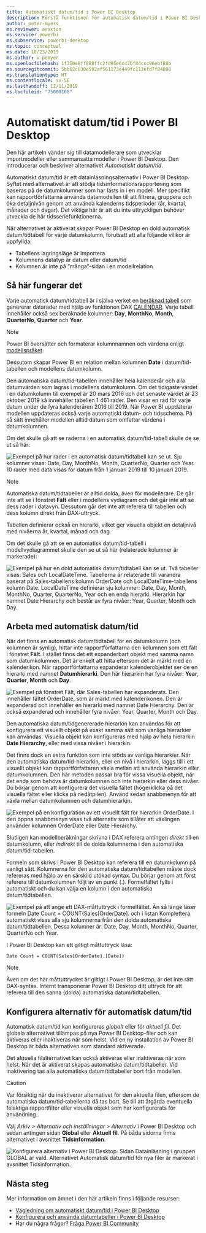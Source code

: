 ```yaml
---
title: Automatiskt datum/tid i Power BI Desktop
description: Förstå funktionen för automatisk datum/tid i Power BI Desktop.
author: peter-myers
ms.reviewer: asaxton
ms.service: powerbi
ms.subservice: powerbi-desktop
ms.topic: conceptual
ms.date: 10/23/2019
ms.author: v-pemyer
ms.openlocfilehash: 1f350e8ff888ffc2fd95e6c47bf84ccc96ebf88b
ms.sourcegitcommit: 5bb62c630e592af561173e449fc113efd7f84808
ms.translationtype: HT
ms.contentlocale: sv-SE
ms.lasthandoff: 12/11/2019
ms.locfileid: "75000168"
---
```

# <a name="auto-datetime-in-power-bi-desktop"></a>Automatiskt datum/tid i Power BI Desktop

Den här artikeln vänder sig till datamodellerare som utvecklar importmodeller eller sammansatta modeller i Power BI Desktop. Den introducerar och beskriver alternativet _Automatiskt datum/tid_.

Automatiskt datum/tid är ett datainläsningsalternativ i Power BI Desktop. Syftet med alternativet är att stödja tidsinformationsrapportering som baseras på de datumkolumner som har lästs in i en modell. Mer specifikt kan rapportförfattarna använda datamodellen till att filtrera, gruppera och öka detaljnivån genom att använda kalenderns tidsperioder (år, kvartal, månader och dagar). Det viktiga här är att du inte uttryckligen behöver utveckla de här tidsseriefunktionerna.

När alternativet är aktiverat skapar Power BI Desktop en dold automatisk datum/tidtabell för varje datumkolumn, förutsatt att alla följande villkor är uppfyllda:

- Tabellens lagringsläge är Importera
- Kolumnens datatyp är datum eller datum/tid
- Kolumnen är inte på ”många”-sidan i en modellrelation

## <a name="how-it-works"></a>Så här fungerar det

Varje automatisk datum/tidtabell är i själva verket en [beräknad tabell](desktop-calculated-tables.md) som genererar datarader med hjälp av funktionen DAX [CALENDAR](/dax/calendar-function-dax). Varje tabell innehåller också sex beräknade kolumner: **Day**, **MonthNo**, **Month**, **QuarterNo**, **Quarter** och **Year**.

> [!NOTE]
> Power BI översätter och formaterar kolumnnamnen och värdena enligt [modellspråket](supported-languages-countries-regions.md#choose-the-language-for-the-model-in-power-bi-desktop).

Dessutom skapar Power BI en relation mellan kolumnen **Date** i datum/tid-tabellen och modellens datumkolumn.

Den automatiska datum/tid-tabellen innehåller hela kalenderår och alla datumvärden som lagras i modellens datumkolumn. Om det tidigaste värdet i en datumkolumn till exempel är 20 mars 2016 och det senaste värdet är 23 oktober 2019 så innehåller tabellen 1 461 rader. Den visar en rad för varje datum under de fyra kalenderåren 2016 till 2019. När Power BI uppdaterar modellen uppdateras också varje automatiskt datum- och tidsschema. På så sätt innehåller modellen alltid datum som omfattar värdena i datumkolumnen.

Om det skulle gå att se raderna i en automatisk datum/tid-tabell skulle de se ut så här:

![Exempel på hur rader i en automatisk datum/tidtabell kan se ut. Sju kolumner visas: Date, Day, MonthNo, Month, QuarterNo, Quarter och Year. 10 rader med data visas för datum från 1 januari 2019 till 10 januari 2019.](media/desktop-auto-date-time/auto-date-time-hidden-table-example-rows.png)

> [!NOTE]
> Automatiska datum/tidtabeller är alltid dolda, även för modellerare. De går inte att se i fönstret **Fält** eller i modellens vydiagram och det går inte att se dess rader i datavyn. Dessutom går det inte att referera till tabellen och dess kolumn direkt från DAX-uttryck.

Tabellen definierar också en hierarki, vilket ger visuella objekt en detaljnivå med nivåerna år, kvartal, månad och dag.

Om det skulle gå att se en automatisk datum/tid-tabell i modellvydiagrammet skulle den se ut så här (relaterade kolumner är markerade):

![Exempel på hur en dold automatisk datum/tidtabell kan se ut. Två tabeller visas: Sales och LocalDateTime. Tabellerna är relaterade till varandra baserat på Sales-tabellens kolumn OrderDate och LocalDateTime-tabellens kolumn Date. LocalDateTime definierar sju kolumner: Date, Day, Month, MonthNo, Quarter, QuarterNo, Year och en enda hierarki. Hierarkin har namnet Date Hierarchy och består av fyra nivåer: Year, Quarter, Month och Day.](media/desktop-auto-date-time/auto-date-time-hidden-table-example-diagram.png)

## <a name="work-with-auto-datetime"></a>Arbeta med automatisk datum/tid

När det finns en automatisk datum/tidtabell för en datumkolumn (och kolumnen är synlig), hittar inte rapportförfattarna den kolumnen som ett fält i fönstret **Fält**. I stället finns det ett expanderbart objekt med samma namn som datumkolumnen. Det är enkelt att hitta eftersom det är märkt med en kalenderikon. När rapportförfattarna expanderar kalenderobjektet ser de en hierarki med namnet **Datumhierarki**. Den här hierarkin har fyra nivåer: **Year**, **Quarter**, **Month** och **Day**.

![Exempel på fönstret Fält, där Sales-tabellen har expanderats. Den innehåller fältet OrderDate, som är märkt med kalenderikonen. Den är expanderad och innehåller en hierarki med namnet Date Hierarchy. Den är också expanderad och innehåller fyra nivåer: Year, Quarter, Month och Day.](media/desktop-auto-date-time/auto-date-time-fields-pane-example.png)

Den automatiska datum/tidgenererade hierarkin kan användas för att konfigurera ett visuellt objekt på exakt samma sätt som vanliga hierarkier kan användas. Visuella objekt kan konfigureras med hjälp av hela hierarkin **Date Hierarchy**, eller med vissa nivåer i hierarkin.

Det finns dock en extra funktion som inte stöds av vanliga hierarkier. När den automatiska datum/tid-hierarkin, eller en nivå i hierarkin, läggs till i ett visuellt objekt kan rapportförfattaren växla mellan att använda hierarkin eller datumkolumnen. Den här metoden passar bra för vissa visuella objekt, när det enda som behövs är datumkolumnen och inte hierarkin eller dess nivåer. Du börjar genom att konfigurera det visuella fältet (högerklicka på det visuella fältet eller klicka på nedåtpilen). Använd sedan snabbmenyn för att växla mellan datumkolumnen och datumhierarkin.

![Exempel på en konfiguration av ett visuellt fält för hierarkin OrderDate. I den öppna snabbmenyn visas två alternativ som tillåter att växlingen använder kolumnen OrderDate eller Date Hierarchy.](media/desktop-auto-date-time/auto-date-time-configure-visuals-fields.png)

Slutligen kan modellberäkningar skrivna i DAX referera antingen _direkt_ till en datumkolumn, eller _indirekt_ till de dolda kolumnerna i den automatiska datum/tid-tabellen.

Formeln som skrivs i Power BI Desktop kan referera till en datumkolumn på vanligt sätt. Kolumnerna för den automatiska datum/tidtabellen måste dock refereras med hjälp av en särskild utökad syntax. Du börjar genom att först referera till datumkolumnen följt av en punkt (.). Formelfältet fylls i automatiskt och du kan välja en kolumn i den automatiska datum/tidtabellen.

![Exempel på att ange ett DAX-måttuttryck i formelfältet. Än så länge läser formeln Date Count = COUNT(Sales[OrderDate]. och i listan Komplettera automatiskt visas alla sju kolumnerna från den dolda automatiska datum/tidtabellen. Dessa kolumner är: Date, Day, Month, MonthNo, Quarter, QuarterNo och Year.](media/desktop-auto-date-time/auto-date-time-dax-auto-complete.png)

I Power BI Desktop kan ett giltigt måttuttryck läsa:

```dax
Date Count = COUNT(Sales[OrderDate].[Date])
```

> [!NOTE]
> Även om det här måttuttrycket är giltigt i Power BI Desktop, är det inte rätt DAX-syntax. Internt transponerar Power BI Desktop ditt uttryck för att referera till den sanna (dolda) automatiska datum/tidtabellen.

## <a name="configure-auto-datetime-option"></a>Konfigurera alternativ för automatisk datum/tid

Automatisk datum/tid kan konfigureras _globalt_ eller för _aktuell fil_. Det globala alternativet tillämpas på nya Power BI Desktop-filer och kan aktiveras eller inaktiveras när som helst. Vid en ny installation av Power BI Desktop är båda alternativen som standard aktiverade.

Det aktuella filalternativet kan också aktiveras eller inaktiveras när som helst. När det är aktiverat skapas automatiska datum/tidtabeller. Vid inaktivering tas alla automatiska datum/tidtabeller bort från modellen.

> [!CAUTION]
> Var försiktig när du inaktiverar alternativet för den aktuella filen, eftersom de automatiska datum/tid-tabellerna då tas bort. Se till att åtgärda eventuella felaktiga rapportfilter eller visuella objekt som har konfigurerats för användning.

Välj _Arkiv > Alternativ och inställningar > Alternativ_ i Power BI Desktop och sedan antingen sidan **Global** eller **Aktuell fil**. På båda sidorna finns alternativet i avsnittet **Tidsinformation**.

![Konfigurera alternativ i Power BI Desktop. Sidan Datainläsning i gruppen GLOBAL är vald. Alternativet Automatisk datum/tid för nya filer är markerat i avsnittet Tidsinformation.](media/desktop-auto-date-time/auto-date-time-configure-global-options.png)

## <a name="next-steps"></a>Nästa steg

Mer information om ämnet i den här artikeln finns i följande resurser:

- [Vägledning om automatiskt datum/tid i Power BI Desktop](guidance/auto-date-time.md)
- [Konfigurera och använda datumtabeller i Power BI Desktop](desktop-date-tables.md)
- Har du några frågor? [Fråga Power BI Community](https://community.powerbi.com/)
